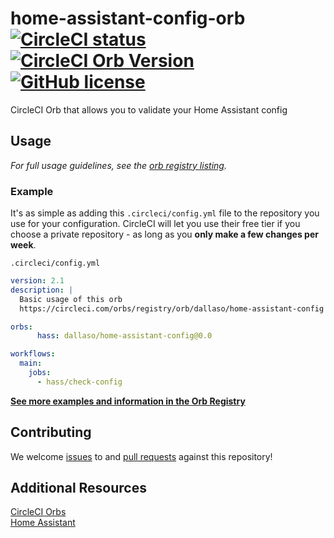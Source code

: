 # home-assistant-config-orb [![CircleCI status](https://circleci.com/gh/DallasO/home-assistant-config-orb.svg "CircleCI status")](https://circleci.com/gh/DallasO/home-assistant-config-orb) [![CircleCI Orb Version](https://img.shields.io/badge/endpoint.svg?url=https://badges.circleci.io/orb/dallaso/home-assistant-config)](https://circleci.com/orbs/registry/orb/dallaso/home-assistant-config) [![GitHub license](https://img.shields.io/badge/license-MIT-blue.svg)](https://raw.githubusercontent.com/DallasO/home-assistant-config-orb/master/LICENSE)
CircleCI Orb that allows you to validate your Home Assistant config

## Usage

_For full usage guidelines, see the [orb registry listing](http://circleci.com/orbs/registry/orb/dallaso/home-assistant-config)._

### Example
It's as simple as adding this `.circleci/config.yml` file to the repository you use for your configuration. CircleCI will let you use their free tier if you choose a private repository - as long as you **only make a few changes per week**.

`.circleci/config.yml`
```yaml
version: 2.1
description: |
  Basic usage of this orb
  https://circleci.com/orbs/registry/orb/dallaso/home-assistant-config

orbs:
      hass: dallaso/home-assistant-config@0.0

workflows:
  main:
    jobs:
      - hass/check-config
```

**[See more examples and information in the Orb Registry](https://circleci.com/orbs/registry/orb/dallaso/home-assistant-config)**

## Contributing

We welcome [issues](https://github.com/DallasO/home-assistant-config-orb/issues) to and [pull requests](https://github.com/DallasO/home-assistant-config-orb/pulls) against this repository!

## Additional Resources
[CircleCI Orbs](https://circleci.com/docs/2.0/orb-intro/#section=configuration)  
[Home Assistant](https://www.home-assistant.io/)  